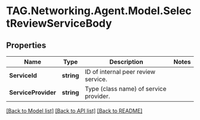 # TAG.Networking.Agent.Model.SelectReviewServiceBody

## Properties

Name | Type | Description | Notes
------------ | ------------- | ------------- | -------------
**ServiceId** | **string** | ID of internal peer review service. | 
**ServiceProvider** | **string** | Type (class name) of service provider. | 

[[Back to Model list]](../README.md#documentation-for-models) [[Back to API list]](../README.md#documentation-for-api-endpoints) [[Back to README]](../README.md)

